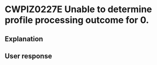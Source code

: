 # CWPIZ0227E Unable to determine profile processing outcome for 0.

## Explanation

## User response